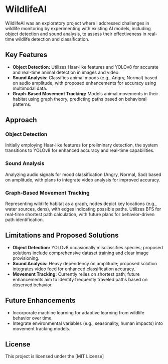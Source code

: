 # WildlifeAI
WildlifeAI was an exploratory project where I addressed challenges in wildlife monitoring by experimenting with existing AI models, including object detection and sound analysis, to assess their effectiveness in real-time wildlife detection and classification.

## Key Features
- **Object Detection:** Utilizes Haar-like features and YOLOv8 for accurate and real-time animal detection in images and video.
- **Sound Analysis:** Classifies animal moods (e.g., Angry, Normal) based on audio amplitude, with proposed enhancements for accuracy using multimodal data.
- **Graph-Based Movement Tracking:** Models animal movements in their habitat using graph theory, predicting paths based on behavioral patterns.

## Approach
### Object Detection
Initially employing Haar-like features for preliminary detection, the system transitions to YOLOv8 for enhanced accuracy and real-time capabilities.

### Sound Analysis
Analyzing audio signals for mood classification (Angry, Normal, Sad) based on amplitude, with plans to integrate video analysis for improved accuracy.

### Graph-Based Movement Tracking
Representing wildlife habitat as a graph, nodes depict key locations (e.g., water sources, dens), with edges indicating possible paths. Utilizes BFS for real-time shortest path calculation, with future plans for behavior-driven path identification.

## Limitations and Proposed Solutions
- **Object Detection:** YOLOv8 occasionally misclassifies species; proposed solutions include comprehensive dataset training and clear image provisioning.
- **Sound Analysis:** Heavy dependency on amplitude; proposed solution integrates video feed for enhanced classification accuracy.
- **Movement Tracking:** Currently relies on shortest path; future enhancements aim to identify frequently traveled paths based on observed behavior.

## Future Enhancements
- Incorporate machine learning for adaptive learning from wildlife behavior over time.
- Integrate environmental variables (e.g., seasonality, human impacts) into movement tracking models.

## License
This project is licensed under the [MIT License]
